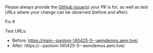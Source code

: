 Please always provide the [GitHub issue(s)](../issues) your PR is for, as well as test URLs where your change can be observed (before and after):

Fix #<gh-issue-id>

Test URLs:
- Before: https://main--paolom-140425-5--aemdemos.aem.live/
- After: https://<branch>--paolom-140425-5--aemdemos.aem.live/
